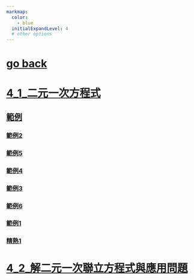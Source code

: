 ```yaml
---
markmap:
  color:
    - blue
  initialExpandLevel: 4
  # other options
---
```


# [go back](../index.html)
# [4_1_二元一次方程式](4_1_二元一次方程式/index.html)
## [範例](4_1_二元一次方程式/範例/index.html)
### [範例2](4_1_二元一次方程式/範例/範例2/index.html)
### [範例5](4_1_二元一次方程式/範例/範例5/index.html)
### [範例4](4_1_二元一次方程式/範例/範例4/index.html)
### [範例3](4_1_二元一次方程式/範例/範例3/index.html)
### [範例6](4_1_二元一次方程式/範例/範例6/index.html)
### [範例1](4_1_二元一次方程式/範例/範例1/index.html)
### [精熟1](4_1_二元一次方程式/範例/精熟1/index.html)
# [4_2_解二元一次聯立方程式與應用問題](4_2_解二元一次聯立方程式與應用問題/index.html)
